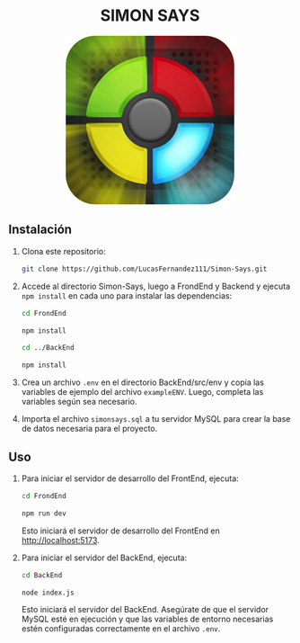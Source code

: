 <h1 align="center">SIMON SAYS</h1>

<p align="center">
  <img src="./FrondEnd/src/assets/logoGame.png" width="300 alt="img-simonsays">
</p>

## Instalación

1. Clona este repositorio:

   ```bash
   git clone https://github.com/LucasFernandez111/Simon-Says.git
   ```

2. Accede al directorio Simon-Says, luego a FrondEnd y Backend y ejecuta `npm install` en cada uno para instalar las dependencias:

   ```bash
   cd FrondEnd
   ```
   ```bash
   npm install
   ```
   ```bash
   cd ../BackEnd
   ```
   ```bash
   npm install
   ```
  

4. Crea un archivo `.env` en el directorio BackEnd/src/env y copia las variables de ejemplo del archivo `exampleENV`. Luego, completa las variables según sea necesario.

5. Importa el archivo `simonsays.sql` a tu servidor MySQL para crear la base de datos necesaria para el proyecto.

## Uso

1. Para iniciar el servidor de desarrollo del FrontEnd, ejecuta:

   ```bash
   cd FrondEnd
   ```
   ```bash
   npm run dev
   ```

   Esto iniciará el servidor de desarrollo del FrontEnd en [http://localhost:5173](http://localhost:5173).

2. Para iniciar el servidor del BackEnd, ejecuta:

   ```bash
   cd BackEnd
   ```

   ```bash
   node index.js
   ```

   Esto iniciará el servidor del BackEnd. Asegúrate de que el servidor MySQL esté en ejecución y que las variables de entorno necesarias estén configuradas correctamente en el archivo `.env`.
